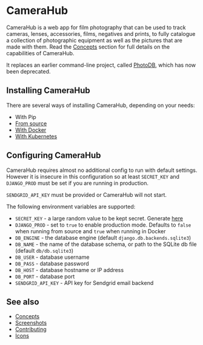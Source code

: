 # CameraHub

CameraHub is a web app for film photography that can be used to track cameras, lenses, accessories, films, negatives and prints, to fully
catalogue a collection of photographic equipment as well as the pictures that are made with them. Read the [Concepts](docs/CONCEPTS.md)
section for full details on the capabilities of CameraHub.

It replaces an earlier command-line project, called [PhotoDB](https://github.com/djjudas21/photodb-perl), which has now been deprecated.

## Installing CameraHub

There are several ways of installing CameraHub, depending on your needs:

* With Pip
* [From source](docs/INSTALL_SOURCE.md)
* [With Docker](docs/INSTALL-DOCKER.md)
* [With Kubernetes](docs/INSTALL-KUBERNETES.md)

## Configuring CameraHub

CameraHub requires almost no additional config to run with default settings. However it is insecure in this configuration so at least `SECRET_KEY` and
`DJANGO_PROD` must be set if you are running in production.

`SENDGRID_API_KEY` must be provided or CameraHub will not start.

The following environment variables are supported:

* `SECRET_KEY` - a large random value to be kept secret. Generate [here](https://miniwebtool.com/django-secret-key-generator/)
* `DJANGO_PROD` - set to `true` to enable production mode. Defaults to `false` when running from source and `true` when running in Docker
* `DB_ENGINE` - the database engine (default `django.db.backends.sqlite3`)
* `DB_NAME` - the name of the database schema, or path to the SQLite db file (default `db/db.sqlite3`)
* `DB_USER` - database username
* `DB_PASS` - database password
* `DB_HOST` - database hostname or IP address
* `DB_PORT` - database port
* `SENDGRID_API_KEY` - API key for Sendgrid email backend

## See also

* [Concepts](docs/CONCEPTS.md)
* [Screenshots](docs/SCREENSHOTS.md)
* [Contributing](docs/CONTRIBUTING.md)
* [Icons](docs/ICONS.md)
